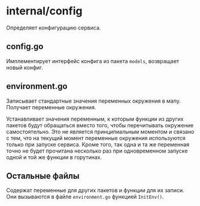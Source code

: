 # internal/config

Определяет конфигурацию сервиса.

## config.go
Имплементирует интерфейс конфига из пакета `models`, возвращает новый конфиг.

## environment.go
Записывает стандартные значения переменных окружения в мапу. Получает переменные окружения. 

Устанавливает значения переменным, к которым функции из других пакетов будут обращаться вместо того, чтобы перечитывать окружение самостоятельно. Это не является принципиальным моментом и связано с тем, что на текущий момент переменные окружения используются только при запуске сервиса. Кроме того, так одна и та же переменная точно не будет прочитана несколько раз при одновременном запуске одной и той же функции в горутинах.

## Остальные файлы
Содержат переменные для других пакетов и функции для их записи. Они вызываются в файле `environment.go` функцией `InitEnv()`.
